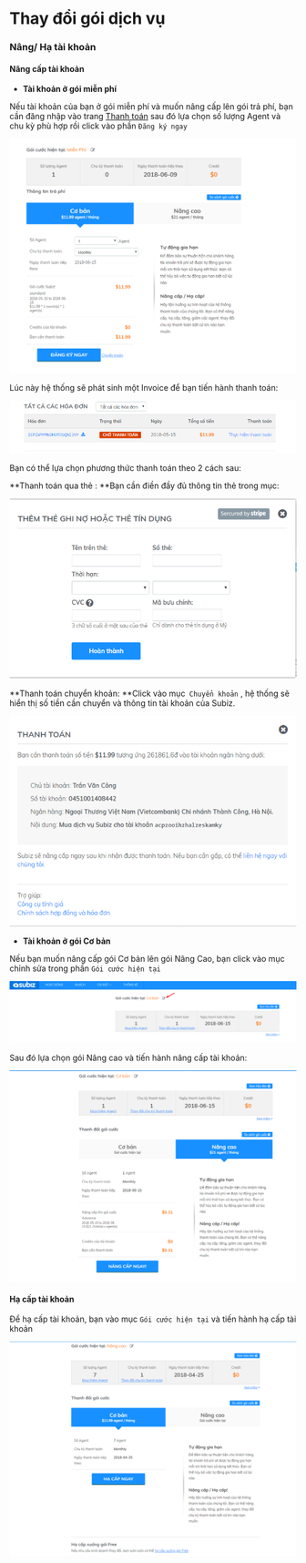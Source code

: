 # Thay đổi gói dịch vụ

### Nâng/ Hạ tài khoản

#### Nâng cấp tài khoản

* **Tài khoản ở gói miễn phí**

Nếu tài khoản của bạn ở gói miễn phí và muốn nâng cấp lên gói trả phí, bạn cần đăng nhập vào trang [Thanh toán](https://app.subiz.com/payment-home) sau đó lựa chọn số lượng Agent và chu kỳ phù hợp rồi click vào phần `Đăng ký ngay`

![N&#xE2;ng c&#x1EA5;p g&#xF3;i t&#xE0;i kho&#x1EA3;n](../../.gitbook/assets/nang-cap-goi-tai-khoan.png)

Lúc này hệ thống sẽ phát sinh một Invoice để bạn tiến hành thanh toán:

![H&#xF3;a &#x111;&#x1A1;n thanh to&#xE1;n](../../.gitbook/assets/hoa-don-thanh-toan.png)

Bạn có thể lựa chọn phương thức thanh toán theo 2 cách sau:

**Thanh toán qua thẻ : **Bạn cần điền đầy đủ thông tin thẻ trong mục:

![Thanh to&#xE1;n qua th&#x1EBB;](../../.gitbook/assets/thanh-toan-qua-the.png)

**Thanh toán chuyển khoản: **Click vào mục` Chuyển khoản` , hệ thống sẽ hiển thị số tiền cần chuyển và thông tin tài khoản của Subiz.

![Thanh to&#xE1;n chuy&#x1EC3;n kho&#x1EA3;n](../../.gitbook/assets/thanh-toan-chuyen-khoan.png)

* **Tài khoản ở gói Cơ bản**

Nếu bạn muốn nâng cấp gói Cơ bản lên gói Nâng Cao,  bạn click vào mục chỉnh sửa trong phần `Gói cước hiện tại`

![N&#xE2;ng c&#x1EA5;p g&#xF3;i c&#x1A1; b&#x1EA3;n](../../.gitbook/assets/nang-cap-goi-co-ban.png)

Sau đó lựa chọn gói Nâng cao và tiến hành nâng cấp tài khoản:

![N&#xE2;ng c&#x1EA5;p l&#xEA;n g&#xF3;i n&#xE2;ng cao](../../.gitbook/assets/nang-cap-len-goi-nang-cao.png)

#### Hạ cấp tài khoản

Để hạ cấp tài khoản, bạn vào mục `Gói cước hiện tại` và tiến hành hạ cấp tài khoản

![](../../.gitbook/assets/ha-tai-khoan.png)

